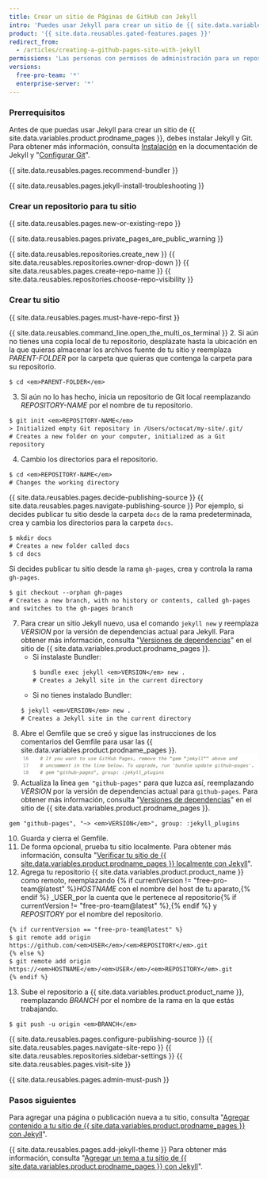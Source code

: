 ```yaml
---
title: Crear un sitio de Páginas de GitHub con Jekyll
intro: 'Puedes usar Jekyll para crear un sitio de {{ site.data.variables.product.prodname_pages }} en un repositorio nuevo o existente.'
product: '{{ site.data.reusables.gated-features.pages }}'
redirect_from:
  - /articles/creating-a-github-pages-site-with-jekyll
permissions: 'Las personas con permisos de administración para un repositorio pueden crear un sitio de {{ site.data.variables.product.prodname_pages }} con Jekyll.'
versions:
  free-pro-team: '*'
  enterprise-server: '*'
---
```


### Prerrequisitos

Antes de que puedas usar Jekyll para crear un sitio de {{ site.data.variables.product.prodname_pages }}, debes instalar Jekyll y Git. Para obtener más información, consulta [Instalación](https://jekyllrb.com/docs/installation/) en la documentación de Jekyll y "[Configurar Git](/articles/set-up-git)".

{{ site.data.reusables.pages.recommend-bundler }}

{{ site.data.reusables.pages.jekyll-install-troubleshooting }}

### Crear un repositorio para tu sitio

{{ site.data.reusables.pages.new-or-existing-repo }}

{{ site.data.reusables.pages.private_pages_are_public_warning }}

{{ site.data.reusables.repositories.create_new }}
{{ site.data.reusables.repositories.owner-drop-down }}
{{ site.data.reusables.pages.create-repo-name }}
{{ site.data.reusables.repositories.choose-repo-visibility }}

### Crear tu sitio

{{ site.data.reusables.pages.must-have-repo-first }}

{{ site.data.reusables.command_line.open_the_multi_os_terminal }}
2. Si aún no tienes una copia local de tu repositorio, desplázate hasta la ubicación en la que quieras almacenar los archivos fuente de tu sitio y reemplaza _PARENT-FOLDER_ por la carpeta que quieras que contenga la carpeta para su repositorio.
  ```shell
  $ cd <em>PARENT-FOLDER</em>
  ```
3. Si aún no lo has hecho, inicia un repositorio de Git local reemplazando _REPOSITORY-NAME_ por el nombre de tu repositorio.
  ```shell
  $ git init <em>REPOSITORY-NAME</em>
  > Initialized empty Git repository in /Users/octocat/my-site/.git/
  # Creates a new folder on your computer, initialized as a Git repository
  ```
  4. Cambio los directorios para el repositorio.
  ```shell
  $ cd <em>REPOSITORY-NAME</em>
  # Changes the working directory
  ```
{{ site.data.reusables.pages.decide-publishing-source }}
{{ site.data.reusables.pages.navigate-publishing-source }}
  Por ejemplo, si decides publicar tu sitio desde la carpeta `docs` de la rama predeterminada, crea y cambia los directorios para la carpeta `docs`.
 ```shell
 $ mkdir docs
 # Creates a new folder called docs
 $ cd docs
 ```
 Si decides publicar tu sitio desde la rama `gh-pages`, crea y controla la rama `gh-pages`.
 ```shell
 $ git checkout --orphan gh-pages
 # Creates a new branch, with no history or contents, called gh-pages and switches to the gh-pages branch
 ```
 7. Para crear un sitio Jekyll nuevo, usa el comando `jekyll new` y reemplaza _VERSION_ por la versión de dependencias actual para Jekyll. Para obtener más información, consulta "[Versiones de dependencias](https://pages.github.com/versions/)" en el sitio de {{ site.data.variables.product.prodname_pages }}.
    - Si instalaste Bundler:
      ```shell
      $ bundle exec jekyll <em>VERSION</em> new .
      # Creates a Jekyll site in the current directory
      ```
    - Si no tienes instalado Bundler:
     ```shell
     $ jekyll <em>VERSION</em> new .
     # Creates a Jekyll site in the current directory
     ```
8. Abre el Gemfile que se creó y sigue las instrucciones de los comentarios del Gemfile para usar las {{ site.data.variables.product.prodname_pages }}. ![Instrucciones para actualizar Gemfile](/assets/images/help/pages/gemfile-instructions.png)
9. Actualiza la línea `gem "github-pages"` para que luzca así, reemplazando _VERSION_ por la versión de dependencias actual para `github-pages`. Para obtener más información, consulta "[Versiones de dependencias](https://pages.github.com/versions/)" en el sitio de {{ site.data.variables.product.prodname_pages }}.
```shell
gem "github-pages", "~> <em>VERSION</em>", group: :jekyll_plugins
```
10. Guarda y cierra el Gemfile.
11. De forma opcional, prueba tu sitio localmente. Para obtener más información, consulta "[Verificar tu sitio de {{ site.data.variables.product.prodname_pages }} localmente con Jekyll](/articles/testing-your-github-pages-site-locally-with-jekyll)".
12. Agrega tu repositorio {{ site.data.variables.product.product_name }} como remoto, reemplazando {% if currentVersion != "free-pro-team@latest" %}_HOSTNAME_ con el nombre del host de tu aparato,{% endif %} _USER_por la cuenta que le pertenece al repositorio{% if currentVersion != "free-pro-team@latest" %},{% endif %} y _REPOSITORY_ por el nombre del repositorio.
```shell
{% if currentVersion == "free-pro-team@latest" %}
$ git remote add origin https://github.com/<em>USER</em>/<em>REPOSITORY</em>.git
{% else %}
$ git remote add origin https://<em>HOSTNAME</em>/<em>USER</em>/<em>REPOSITORY</em>.git
{% endif %}
```
13. Sube el repositorio a {{ site.data.variables.product.product_name }}, reemplazando _BRANCH_ por el nombre de la rama en la que estás trabajando.
   ```shell
   $ git push -u origin <em>BRANCH</em>
   ```
{{ site.data.reusables.pages.configure-publishing-source }}
{{ site.data.reusables.pages.navigate-site-repo }}
{{ site.data.reusables.repositories.sidebar-settings }}
{{ site.data.reusables.pages.visit-site }}

{{ site.data.reusables.pages.admin-must-push }}

### Pasos siguientes

Para agregar una página o publicación nueva a tu sitio, consulta "[Agregar contenido a tu sitio de {{ site.data.variables.product.prodname_pages }} con Jekyll](/articles/adding-content-to-your-github-pages-site-using-jekyll)".

{{ site.data.reusables.pages.add-jekyll-theme }} Para obtener más información, consulta "[Agregar un tema a tu sitio de {{ site.data.variables.product.prodname_pages }} con Jekyll](/articles/adding-a-theme-to-your-github-pages-site-using-jekyll)".
